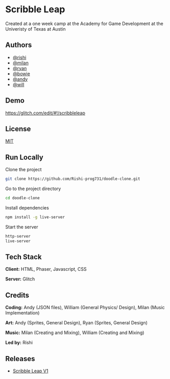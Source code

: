 
# Scribble Leap

Created at a one week camp at the Academy for Game Development at the Univeristy of Texas at Austin 



## Authors

- [@rishi](https://github.com/Rishi-prog731)
- [@milan](https://github.com/milanvlds259)
- [@ryan](https://github.com/ryanbenes88)
- [@bowie](https://github.com/ProBassoonist)
- [@andy](https://github.com/axdyv)
- [@will](https://github.com/Squeakerman)
## Demo

https://glitch.com/edit/#!/scribbleleap



## License

[MIT](https://choosealicense.com/licenses/mit/)


## Run Locally

Clone the project

```bash
git clone https://github.com/Rishi-prog731/doodle-clone.git
```

Go to the project directory

```bash
cd doodle-clone
```

Install dependencies

```bash
npm install -g live-server
```

Start the server

```bash
http-server
live-server
```


## Tech Stack

**Client:** HTML, Phaser, Javascript, CSS

**Server:** Glitch

## Credits

**Coding:** Andy (JSON files), William (General Physics/ Design), Milan (Music Implementation) 

**Art:** Andy (Sprites, General Design), Ryan (Sprites, General Design)

**Music:** Milan (Creating and Mixing), William (Creating and Mixing)


**Led by:** Rishi

## Releases
- [Scribble Leap V1](https://github.com/Rishi-prog731/doodle-clone/releases/tag/scribble-leap)

